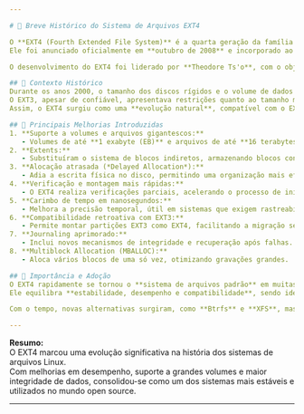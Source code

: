 ```yaml
---

# 🧩 Breve Histórico do Sistema de Arquivos EXT4

O **EXT4 (Fourth Extended File System)** é a quarta geração da família de sistemas de arquivos **EXT (Extended File System)**, amplamente utilizada em sistemas **Linux**.  
Ele foi anunciado oficialmente em **outubro de 2008** e incorporado ao **kernel Linux 2.6.28**, lançado em **dezembro de 2008**, como sucessor direto do **EXT3**.

O desenvolvimento do EXT4 foi liderado por **Theodore Ts'o**, com o objetivo de resolver limitações técnicas do EXT3, melhorar o desempenho e garantir maior escalabilidade para atender às necessidades modernas de armazenamento.

## 🔹 Contexto Histórico
Durante os anos 2000, o tamanho dos discos rígidos e o volume de dados cresceram rapidamente.  
O EXT3, apesar de confiável, apresentava restrições quanto ao tamanho máximo de partições e arquivos, além de limitações de desempenho em grandes volumes.  
Assim, o EXT4 surgiu como uma **evolução natural**, compatível com o EXT3, mas incorporando avanços tecnológicos que o tornaram adequado para servidores, desktops e sistemas embarcados.

## 🔹 Principais Melhorias Introduzidas
1. **Suporte a volumes e arquivos gigantescos:**  
   - Volumes de até **1 exabyte (EB)** e arquivos de até **16 terabytes (TB)**.  
2. **Extents:**  
   - Substituíram o sistema de blocos indiretos, armazenando blocos contíguos, o que **reduz a fragmentação** e melhora o desempenho.  
3. **Alocação atrasada (*Delayed Allocation*):**  
   - Adia a escrita física no disco, permitindo uma organização mais eficiente dos blocos.  
4. **Verificação e montagem mais rápidas:**  
   - O EXT4 realiza verificações parciais, acelerando o processo de inicialização.  
5. **Carimbo de tempo em nanosegundos:**  
   - Melhora a precisão temporal, útil em sistemas que exigem rastreabilidade detalhada.  
6. **Compatibilidade retroativa com EXT3:**  
   - Permite montar partições EXT3 como EXT4, facilitando a migração sem formatação.  
7. **Journaling aprimorado:**  
   - Inclui novos mecanismos de integridade e recuperação após falhas.  
8. **Multiblock Allocation (MBALLOC):**  
   - Aloca vários blocos de uma só vez, otimizando gravações grandes.

## 🔹 Importância e Adoção
O EXT4 rapidamente se tornou o **sistema de arquivos padrão** em muitas distribuições Linux, como **Ubuntu, Debian, Fedora e Arch Linux**.  
Ele equilibra **estabilidade, desempenho e compatibilidade**, sendo ideal tanto para **usuários domésticos** quanto para **ambientes corporativos**.

Com o tempo, novas alternativas surgiram, como **Btrfs** e **XFS**, mas o EXT4 continua amplamente utilizado devido à sua **maturidade e confiabilidade**.

---
```


**Resumo:**  
O EXT4 marcou uma evolução significativa na história dos sistemas de arquivos Linux.  
Com melhorias em desempenho, suporte a grandes volumes e maior integridade de dados, consolidou-se como um dos sistemas mais estáveis e utilizados no mundo open source.

---
